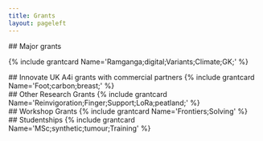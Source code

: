 ```yaml
---
title: Grants
layout: pageleft
---
```





<div class="grants" markdown=1>
## Major grants

{% include grantcard Name='Ramganga;digital;Variants;Climate;GK;' %}
</div>




<div class="grants" markdown=1>
## Innovate UK A4i grants with commercial partners
{% include grantcard Name='Foot;carbon;breast;' %}

</div>



<div class="grants" markdown=1>
## Other Research Grants
{% include grantcard Name='Reinvigoration;Finger;Support;LoRa;peatland;' %}

</div>







<div class="grants" markdown=1>
##  Workshop Grants
{% include grantcard Name='Frontiers;Solving' %}
</div>






<div class="grants" markdown=1>
## Studentships
{% include grantcard Name='MSc;synthetic;tumour;Training' %}
</div>



